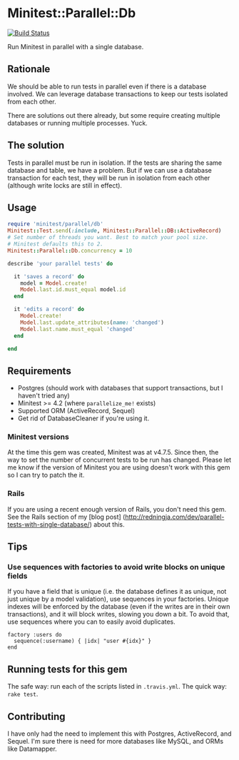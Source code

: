 # Minitest::Parallel::Db

[![Build Status](https://travis-ci.org/ordinaryzelig/minitest-parallel-db.png?branch=master)](https://travis-ci.org/ordinaryzelig/minitest-parallel-db)

Run Minitest in parallel with a single database.

## Rationale

We should be able to run tests in parallel even if there is a database involved.
We can leverage database transactions to keep our tests isolated from each other.

There are solutions out there already, but some require creating multiple databases
or running multiple processes.
Yuck.

## The solution

Tests in parallel must be run in isolation.
If the tests are sharing the same database and table, we have a problem.
But if we can use a database transaction for each test,
they will be run in isolation from each other
(although write locks are still in effect).

## Usage

```ruby
require 'minitest/parallel/db'
Minitest::Test.send(:include, Minitest::Parallel::DB::ActiveRecord)
# Set number of threads you want. Best to match your pool size.
# Minitest defaults this to 2.
Minitest::Parallel::Db.concurrency = 10

describe 'your parallel tests' do

  it 'saves a record' do
    model = Model.create!
    Model.last.id.must_equal model.id
  end

  it 'edits a record' do
    Model.create!
    Model.last.update_attributes(name: 'changed')
    Model.last.name.must_equal 'changed'
  end

end
```

## Requirements

* Postgres (should work with databases that support transactions, but I haven't tried any)
* Minitest >= 4.2 (where `parallelize_me!` exists)
* Supported ORM (ActiveRecord, Sequel)
* Get rid of DatabaseCleaner if you're using it.

### Minitest versions

At the time this gem was created, Minitest was at v4.7.5.
Since then, the way to set the number of concurrent tests to be run has changed.
Please let me know if the version of Minitest you are using doesn't work with this gem so I can try to patch the it.

### Rails

If you are using a recent enough version of Rails, you don't need this gem.
See the Rails section of my [blog post] (http://redningja.com/dev/parallel-tests-with-single-database/) about this.

## Tips

### Use sequences with factories to avoid write blocks on unique fields

If you have a field that is unique (i.e. the database defines it as unique,
not just unique by a model validation), use sequences in your factories.
Unique indexes will be enforced by the database (even if the writes are
in their own transactions), and it will block writes, slowing you down a bit.
To avoid that, use sequences where you can to easily avoid duplicates.

```
factory :users do
  sequence(:username) { |idx| "user #{idx}" }
end
```

## Running tests for this gem

The safe way: run each of the scripts listed in `.travis.yml`.
The quick way: `rake test`.

## Contributing

I have only had the need to implement this with Postgres, ActiveRecord, and Sequel.
I'm sure there is need for more databases like MySQL, and ORMs like Datamapper.
